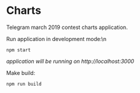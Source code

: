 # Charts
Telegram march 2019 contest charts application.

Run application in development mode:\n
```
npm start
```
*application will be running on http://localhost:3000*

Make build:
```
npm run build
```
